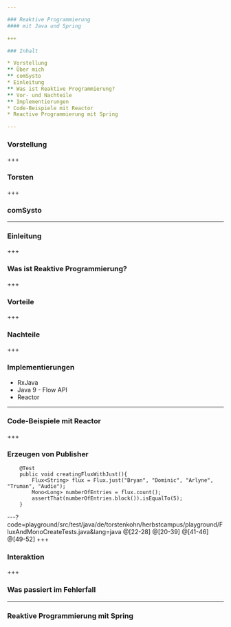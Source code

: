 ```yaml
---

### Reaktive Programmierung 
#### mit Java und Spring

+++

### Inhalt

* Vorstellung
** Über mich
** comSysto
* Einleitung
** Was ist Reaktive Programmierung?
** Vor- und Nachteile
** Implementierungen
* Code-Beispiele mit Reactor
* Reactive Programmierung mit Spring

---
```


### Vorstellung

+++

### Torsten

+++

### comSysto

---

### Einleitung

+++

### Was ist Reaktive Programmierung?

+++

### Vorteile

+++

### Nachteile

+++

### Implementierungen

* RxJava
* Java 9 - Flow API
* Reactor

---

### Code-Beispiele mit Reactor

+++

### Erzeugen von Publisher

```
    @Test
    public void creatingFluxWithJust(){
        Flux<String> flux = Flux.just("Bryan", "Dominic", "Arlyne", "Truman", "Audie");
        Mono<Long> numberOfEntries = flux.count();
        assertThat(numberOfEntries.block()).isEqualTo(5);
    }
```

---?code=playground/src/test/java/de/torstenkohn/herbstcampus/playground/FluxAndMonoCreateTests.java&lang=java
@[22-28]
@[20-39]
@[41-46]
@[49-52]
+++

### Interaktion

+++

### Was passiert im Fehlerfall

---

### Reaktive Programmierung mit Spring